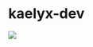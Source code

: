 # kaelyx-dev
<img src="https://github.com/user-attachments/assets/dd760123-7af6-4b3f-aa6f-c8ab4bdd9fe9" />
